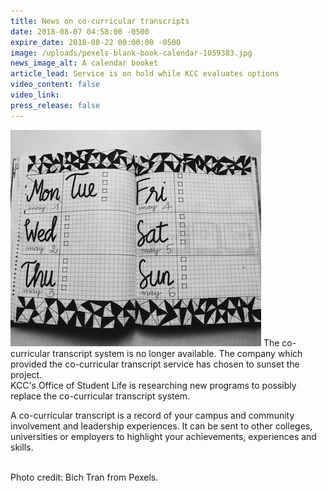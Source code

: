 ```yaml
---
title: News on co-curricular transcripts
date: 2018-08-07 04:58:00 -0500
expire_date: 2018-08-22 00:00:00 -0500
image: /uploads/pexels-blank-book-calendar-1059383.jpg
news_image_alt: A calendar booket
article_lead: Service is on hold while KCC evaluates options
video_content: false
video_link:
press_release: false
---
```


![](/uploads/pexels-blank-book-calendar-1059383.jpg)&nbsp;The co-curricular transcript system is no longer available. The company which provided the co-curricular transcript service has chosen to sunset the project.&nbsp;<br>KCC's Office of Student Life is researching new programs to possibly replace the co-curricular transcript system.

A co-curricular transcript is a record of your campus and community involvement and leadership experiences. It can be sent to other colleges, universities or employers to highlight your achievements, experiences and skills.&nbsp;

<br>Photo credit: Bich Tran from Pexels.